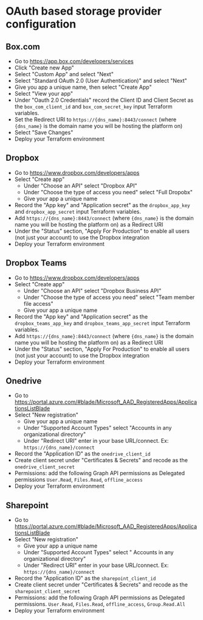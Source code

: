 # OAuth based storage provider configuration

## Box.com

* Go to https://app.box.com/developers/services
* Click "Create new App"
* Select "Custom App" and select "Next"
* Select "Standard OAuth 2.0 (User Authentication)" and select "Next"
* Give you app a unique name, then select "Create App"
* Select "View your app"
* Under "Oauth 2.0 Credentials" record the Client ID and Client Secret as the `box_com_client_id` and `box_com_secret_key` input Terraform variables.
* Set the Redirect URI to `https://{dns_name}:8443/connect` (where `{dns_name}` is the domain name you will be hosting the platform on)
* Select "Save Changes"
* Deploy your Terraform environment


## Dropbox

* Go to https://www.dropbox.com/developers/apps
* Select "Create app"
  * Under "Choose an API" select "Dropbox API"
  * Under "Choose the type of access you need" select "Full Dropobx"
  * Give your app a unique name
* Record the "App key" and "Application secret" as the `dropbox_app_key` and `dropbox_app_secret` input Terraform variables.
* Add `https://{dns_name}:8443/connect` (where `{dns_name}` is the domain name you will be hosting the platform on) as a Redirect URI
* Under the "Status" section, "Apply For Production" to enable all users (not just your account) to use the Dropbox integration
* Deploy your Terraform environment

## Dropbox Teams

* Go to https://www.dropbox.com/developers/apps
* Select "Create app"
  * Under "Choose an API" select "Dropbox Business API"
  * Under "Choose the type of access you need" select "Team member file access"
  * Give your app a unique name
* Record the "App key" and "Application secret" as the `dropbox_teams_app_key` and `dropbox_teams_app_secret` input Terraform variables.
* Add `https://{dns_name}:8443/connect` (where `{dns_name}` is the domain name you will be hosting the platform on) as a Redirect URI
* Under the "Status" section, "Apply For Production" to enable all users (not just your account) to use the Dropbox integration
* Deploy your Terraform environment

## Onedrive

* Go to https://portal.azure.com/#blade/Microsoft_AAD_RegisteredApps/ApplicationsListBlade
* Select "New registration"
  * Give your app a unique name
  * Under "Supported Account Types" select "Accounts in any organizational directory"
  * Under "Redirect URI" enter in your base URL/connect.  Ex: `https://{dns_name}/connect`
* Record the "Application ID" as the `onedrive_client_id`
* Create client secret under "Certificates & Secrets" and recode as the `onedrive_client_secret`
* Permissions: add the following Graph API permissions as Delegated permissions `User.Read`, `Files.Read`, `offline_access`
* Deploy your Terraform environment

## Sharepoint

* Go to https://portal.azure.com/#blade/Microsoft_AAD_RegisteredApps/ApplicationsListBlade
* Select "New registration"
  * Give your app a unique name
  * Under "Supported Account Types" select "	Accounts in any organizational directory"
  * Under "Redirect URI" enter in your base URL/connect.  Ex: `https://{dns_name}/connect`
* Record the "Application ID" as the `sharepoint_client_id`
* Create client secret under "Certificates & Secrets" and recode as the `sharepoint_client_secret`
* Permissions: add the following Graph API permissions as Delegated permissions.  `User.Read`, `Files.Read`, `offline_access`, `Group.Read.All`
* Deploy your Terraform environment
